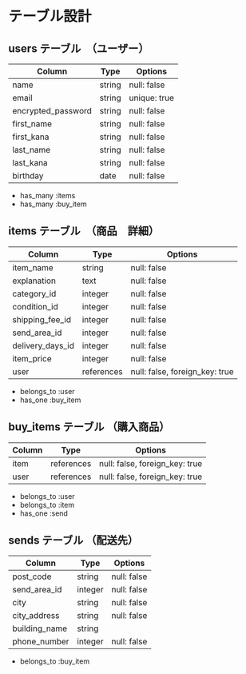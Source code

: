 # テーブル設計

## users テーブル　（ユーザー）

| Column             | Type          | Options                        |
| ------------------ | ------------- | ------------------------------ |
| name               | string        | null: false                    |  名前
| email              | string        | unique: true                   |  アドレス
| encrypted_password | string        | null: false                    |  パスワード
| first_name         | string        | null: false                    |  苗字（全角）
| first_kana         | string        | null: false                    |  フリガナ（苗字）
| last_name          | string        | null: false                    |  名前（全角）
| last_kana          | string        | null: false                    |  フリガナ（名前）
| birthday           | date          | null: false                    |  生年月日


- has_many :items
- has_many :buy_item

## items テーブル　（商品　詳細）

| Column             | Type          | Options                        |
| ------------------ | ------------- | ------------------------------ |
| item_name          | string        | null: false                    |
| explanation        | text          | null: false                    |  商品説明
| category_id        | integer       | null: false                    |  カテゴリー
| condition_id       | integer       | null: false                    |  商品状態
| shipping_fee_id    | integer       | null: false                    |  配送料
| send_area_id       | integer       | null: false                    |  発送元の地域(プルダウン　都道府県)
| delivery_days_id   | integer       | null: false                    |  発送までの日数
| item_price         | integer       | null: false                    |  価格
| user               | references    | null: false, foreign_key: true |


- belongs_to :user
- has_one :buy_item


## buy_items テーブル （購入商品）

| Column             | Type          | Options                        |
| ------------------ | ------------- | ------------------------------ |
| item               | references    | null: false, foreign_key: true |  itemsテーブルの情報
| user               | references    | null: false, foreign_key: true |  usersテーブルの情報


- belongs_to :user
- belongs_to :item
- has_one :send


## sends テーブル （配送先）


| Column             | Type          | Options                        |
| ------------------ | ------------- | ------------------------------ |
| post_code          | string        | null: false                    |  郵便番号
| send_area_id       | integer       | null: false                    |  都道府県（プルダウン）
| city               | string        | null: false                    |  市町
| city_address       | string        | null: false                    |  番地
| building_name      | string        |                                |  建物名（任意）
| phone_number       | integer       | null: false                    |  電話番号


- belongs_to :buy_item

